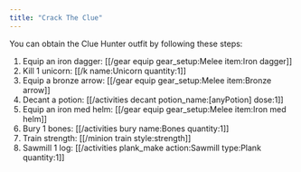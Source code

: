 ```yaml
---
title: "Crack The Clue"
---
```


You can obtain the Clue Hunter outfit by following these steps:

1. Equip an iron dagger: [[/gear equip gear_setup\:Melee item\:Iron dagger]]
2. Kill 1 unicorn: [[/k name\:Unicorn quantity\:1]]
3. Equip a bronze arrow: [[/gear equip gear_setup\:Melee item\:Bronze arrow]]
4. Decant a potion: [[/activities decant potion_name\:[anyPotion] dose\:1]]
5. Equip an iron med helm: [[/gear equip gear_setup\:Melee item\:Iron med helm]]
6. Bury 1 bones: [[/activities bury name\:Bones quantity\:1]]
7. Train strength: [[/minion train style\:strength]]
8. Sawmill 1 log: [[/activities plank_make action\:Sawmill type\:Plank quantity\:1]]

